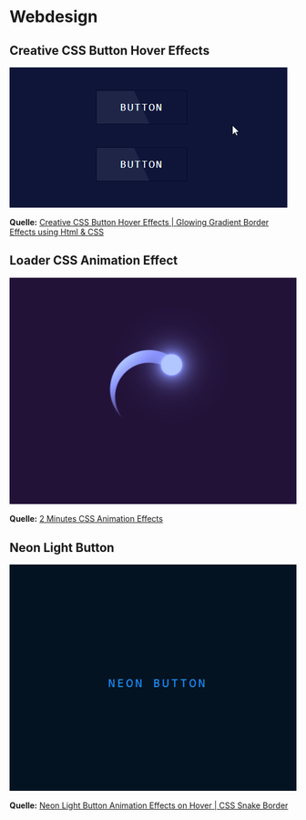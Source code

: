 # Webdesign

## Creative CSS Button Hover Effects

![](https://raw.githubusercontent.com/Wolfy7/Webdesign/main/Creative%20CSS%20Button%20Hover%20Effects/Creative%20CSS%20Button%20Hover%20Effects.gif)

**Quelle:** [Creative CSS Button Hover Effects | Glowing Gradient Border Effects using Html & CSS](https://www.youtube.com/watch?v=lCxfo8tvHqk)

## Loader CSS Animation Effect

![](https://github.com/Wolfy7/Webdesign/blob/main/Loader%20CSS%20Animation%20Effect/Loader%20CSS%20Animation%20Effect.gif?raw=true)

**Quelle:** [2 Minutes CSS Animation Effects](https://www.youtube.com/watch?v=S1QBg1gMGeM)

## Neon Light Button

![](https://github.com/Wolfy7/Webdesign/blob/main/Neon%20Light%20Button/Neon%20Light%20Button.gif?raw=true)

**Quelle:** [Neon Light Button Animation Effects on Hover | CSS Snake Border](https://www.youtube.com/watch?v=ex7jGbyFgpA)
